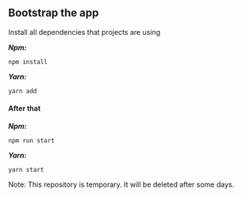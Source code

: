 ## Bootstrap the app

Install all dependencies that projects are using

***Npm:***

   `npm install`

***Yarn:***

`yarn add`

#### After that

***Npm:***

`npm run start`

***Yarn:***

`yarn start`

Note: This repository is temporary. It will be deleted after some days.
